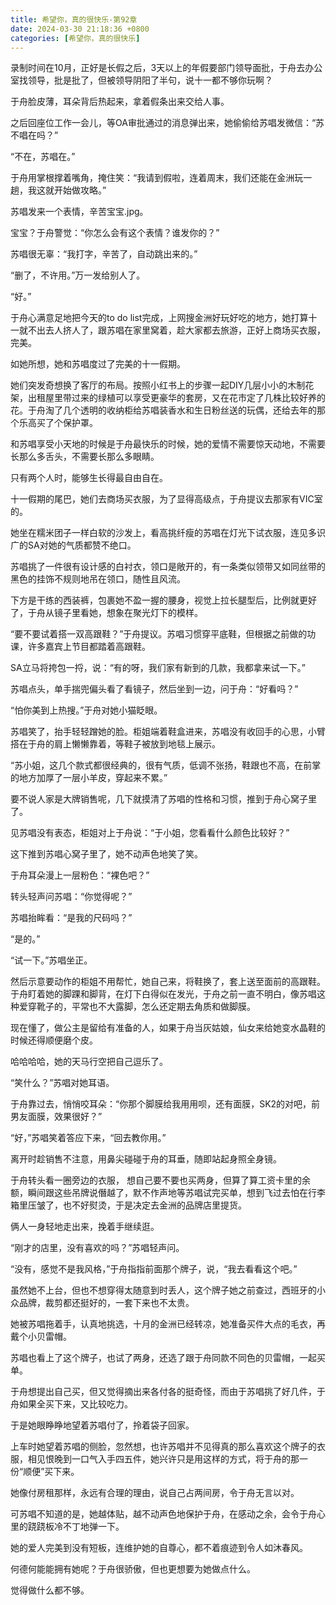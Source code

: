 ```yaml
---
title: 希望你，真的很快乐-第92章
date: 2024-03-30 21:18:36 +0800
categories: [希望你，真的很快乐]
---
```


录制时间在10月，正好是长假之后，3天以上的年假要部门领导面批，于舟去办公室找领导，批是批了，但被领导阴阳了半句，说十一都不够你玩啊？

于舟脸皮薄，耳朵背后热起来，拿着假条出来交给人事。

之后回座位工作一会儿，等OA审批通过的消息弹出来，她偷偷给苏唱发微信：“苏不唱在吗？”

“不在，苏唱在。”

于舟用掌根撑着嘴角，掩住笑：“我请到假啦，连着周末，我们还能在金洲玩一趟，我这就开始做攻略。”

苏唱发来一个表情，辛苦宝宝.jpg。

宝宝？于舟警觉：“你怎么会有这个表情？谁发你的？”

苏唱很无辜：“我打字，辛苦了，自动跳出来的。”

“删了，不许用。”万一发给别人了。

“好。”

于舟心满意足地把今天的to do list完成，上网搜金洲好玩好吃的地方，她打算十一就不出去人挤人了，跟苏唱在家里窝着，趁大家都去旅游，正好上商场买衣服，完美。

如她所想，她和苏唱度过了完美的十一假期。

她们突发奇想换了客厅的布局。按照小红书上的步骤一起DIY几层小小的木制花架，出租屋里带过来的绿植可以享受更豪华的套房，又在花市定了几株比较好养的花。于舟淘了几个透明的收纳柜给苏唱装香水和生日粉丝送的玩偶，还给去年的那个乐高买了个保护罩。

和苏唱享受小天地的时候是于舟最快乐的时候，她的爱情不需要惊天动地，不需要长那么多舌头，不需要长那么多眼睛。

只有两个人时，能够生长得最自由自在。

十一假期的尾巴，她们去商场买衣服，为了显得高级点，于舟提议去那家有VIC室的。

她坐在糯米团子一样白软的沙发上，看高挑纤瘦的苏唱在灯光下试衣服，连见多识广的SA对她的气质都赞不绝口。

苏唱挑了一件很有设计感的白衬衣，领口是敞开的，有一条类似领带又如同丝带的黑色的挂饰不规则地吊在领口，随性且风流。

下方是干练的西装裤，包裹她不盈一握的腰身，视觉上拉长腿型后，比例就更好了，于舟从镜子里看她，想象在聚光灯下的模样。

“要不要试着搭一双高跟鞋？”于舟提议。苏唱习惯穿平底鞋，但根据之前做的功课，许多嘉宾上节目都踏着高跟鞋。

SA立马将挎包一捋，说：“有的呀，我们家有新到的几款，我都拿来试一下。”

苏唱点头，单手揣兜偏头看了看镜子，然后坐到一边，问于舟：“好看吗？”

“怕你美到上热搜。”于舟对她小猫眨眼。

苏唱笑了，抬手轻轻蹭她的脸。柜姐端着鞋盒进来，苏唱没有收回手的心思，小臂搭在于舟的肩上懒懒靠着，等鞋子被放到地毯上展示。

“苏小姐，这几个款式都很经典的，很有气质，低调不张扬，鞋跟也不高，在前掌的地方加厚了一层小羊皮，穿起来不累。”

要不说人家是大牌销售呢，几下就摸清了苏唱的性格和习惯，推到于舟心窝子里了。

见苏唱没有表态，柜姐对上于舟说：“于小姐，您看看什么颜色比较好？”

这下推到苏唱心窝子里了，她不动声色地笑了笑。

于舟耳朵漫上一层粉色：“裸色吧？”

转头轻声问苏唱：“你觉得呢？”

苏唱抬眸看：“是我的尺码吗？”

“是的。”

“试一下。”苏唱坐正。

然后示意要动作的柜姐不用帮忙，她自己来，将鞋换了，套上送至面前的高跟鞋。于舟盯着她的脚踝和脚背，在灯下白得似在发光，于舟之前一直不明白，像苏唱这种爱穿靴子的，平常也不大露脚，怎么还定期去角质和做脚膜。

现在懂了，做公主是留给有准备的人，如果于舟当灰姑娘，仙女来给她变水晶鞋的时候还得顺便磨个皮。

哈哈哈哈，她的天马行空把自己逗乐了。

“笑什么？”苏唱对她耳语。

于舟靠过去，悄悄咬耳朵：“你那个脚膜给我用用呗，还有面膜，SK2的对吧，前男友面膜，效果很好？”

“好，”苏唱笑着答应下来，“回去教你用。”

离开时趁销售不注意，用鼻尖碰碰于舟的耳垂，随即站起身照全身镜。

于舟转头看一圈旁边的衣服， 想自己要不要也买两身，但算了算工资卡里的余额，瞬间跟这些吊牌说僭越了，默不作声地等苏唱试完买单，想到飞过去怕在行李箱里压皱了，也不好熨烫，于是决定去金洲的品牌店里提货。

俩人一身轻地走出来，挽着手继续逛。

“刚才的店里，没有喜欢的吗？”苏唱轻声问。

“没有，感觉不是我风格，”于舟指指前面那个牌子，说，“我去看看这个吧。”

虽然她不上台，但也不想穿得太随意到时丢人，这个牌子她之前查过，西班牙的小众品牌，裁剪都还挺好的，一套下来也不太贵。

她被苏唱拖着手，认真地挑选，十月的金洲已经转凉，她准备买件大点的毛衣，再戴个小贝雷帽。

苏唱也看上了这个牌子，也试了两身，还选了跟于舟同款不同色的贝雷帽，一起买单。

于舟想提出自己买，但又觉得摘出来各付各的挺奇怪，而由于苏唱挑了好几件，于舟如果全买下来，又比较吃力。

于是她眼睁睁地望着苏唱付了，拎着袋子回家。

上车时她望着苏唱的侧脸，忽然想，也许苏唱并不见得真的那么喜欢这个牌子的衣服，相见恨晚到一口气入手四五件，她兴许只是用这样的方式，将于舟的那一份“顺便”买下来。

她像付房租那样，永远有合理的理由，说自己占两间房，令于舟无言以对。

可苏唱不知道的是，她越体贴，越不动声色地保护于舟，在感动之余，会令于舟心里的跷跷板冷不丁地弹一下。

她的爱人完美到没有短板，连维护她的自尊心，都不着痕迹到令人如沐春风。

何德何能能拥有她呢？于舟很骄傲，但也更想要为她做点什么。

觉得做什么都不够。

